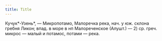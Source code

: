 ```yaml
---
title: Title
---
```


Кучук*-Узень*, — Микропотамо, Малоречка река, нач. у юж. склона гребня Ликон;
впад. в море в нп Малореченское (Алушт.) —
2) ср. греч. микрос — малый и потамос, потами — река.
